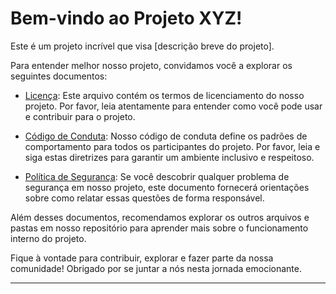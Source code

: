 # Bem-vindo ao Projeto XYZ!

Este é um projeto incrível que visa [descrição breve do projeto].

Para entender melhor nosso projeto, convidamos você a explorar os seguintes documentos:

- [Licença](LICENSE): Este arquivo contém os termos de licenciamento do nosso projeto. Por favor, leia atentamente para entender como você pode usar e contribuir para o projeto.

- [Código de Conduta](https://github.com/barrosflavio/my_go_model?tab=coc-ov-file): Nosso código de conduta define os padrões de comportamento para todos os participantes do projeto. Por favor, leia e siga estas diretrizes para garantir um ambiente inclusivo e respeitoso.

- [Política de Segurança](SECURITY.md): Se você descobrir qualquer problema de segurança em nosso projeto, este documento fornecerá orientações sobre como relatar essas questões de forma responsável.

Além desses documentos, recomendamos explorar os outros arquivos e pastas em nosso repositório para aprender mais sobre o funcionamento interno do projeto.

Fique à vontade para contribuir, explorar e fazer parte da nossa comunidade! Obrigado por se juntar a nós nesta jornada emocionante.

---
